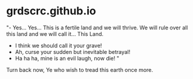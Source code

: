 grdscrc.github.io
=================

"- Yes... Yes... This is a fertile land and we will thrive. We will rule over all this land and we will call it... This Land.
- I think we should call it your grave!
- Ah, curse your sudden but inevitable betrayal!
- Ha ha ha, mine is an evil laugh, now die! "

Turn back now, Ye who wish to tread this earth once more.

